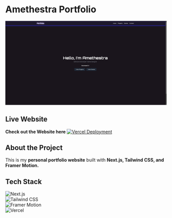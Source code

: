 # Amethestra Portfolio

![Portfolio Screenshot](docs/Screenshot%202025-02-25%20025630.png)


## Live Website
**Check out the Website here** 
[![Vercel Deployment](https://img.shields.io/badge/Live%20Site-Portfolio-blue?style=for-the-badge&logo=vercel)](https://portfolio-pi-three-78.vercel.app/)

## About the Project
This is my **personal portfolio website** built with **Next.js, Tailwind CSS, and Framer Motion.**

## Tech Stack
![Next.js](https://img.shields.io/badge/Next.js-000000?style=for-the-badge&logo=next.js)  
![Tailwind CSS](https://img.shields.io/badge/Tailwind%20CSS-38B2AC?style=for-the-badge&logo=tailwind-css)  
![Framer Motion](https://img.shields.io/badge/Framer%20Motion-EF476F?style=for-the-badge&logo=framer)  
![Vercel](https://img.shields.io/badge/Vercel-000000?style=for-the-badge&logo=vercel)  
